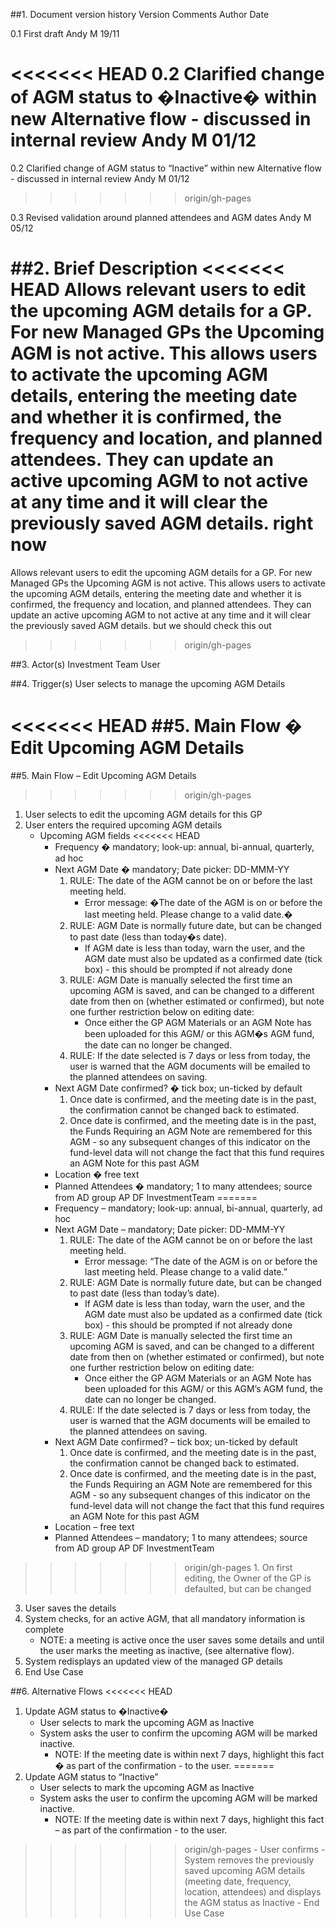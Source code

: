 ##1.	Document version history
Version	Comments	Author	Date

0.1	First draft	Andy M	19/11

<<<<<<< HEAD
0.2	Clarified change of AGM status to �Inactive� within new Alternative flow - discussed in internal review 	Andy M	01/12
=======
0.2	Clarified change of AGM status to “Inactive” within new Alternative flow - discussed in internal review 	Andy M	01/12
>>>>>>> origin/gh-pages

0.3	Revised validation around planned attendees and AGM dates	Andy M	05/12

##2.	Brief Description
<<<<<<< HEAD
Allows relevant users to edit the upcoming AGM details for a GP. For new Managed GPs the Upcoming AGM is not active. 
This allows users to activate the upcoming AGM details, entering the meeting date and whether it is confirmed, the frequency and location, and planned attendees. 
They can update an active upcoming AGM to not active at any time and it will clear the previously saved AGM details. right now
=======
Allows relevant users to edit the upcoming AGM details for a GP. For new Managed GPs the Upcoming AGM is not active. This allows users to activate the upcoming AGM details, entering the meeting date and whether it is confirmed, the frequency and location, and planned attendees. They can update an active upcoming AGM to not active at any time and it will clear the previously saved AGM details.
but we should check this out
>>>>>>> origin/gh-pages

##3.	Actor(s)
Investment Team User 

##4.	Trigger(s)
User selects to manage the upcoming AGM Details

<<<<<<< HEAD
##5.	Main Flow � Edit Upcoming AGM Details
=======
##5.	Main Flow – Edit Upcoming AGM Details
>>>>>>> origin/gh-pages


1. User selects to edit the upcoming AGM details for this GP 
2. User enters the required upcoming AGM details 
	- Upcoming AGM fields
<<<<<<< HEAD
		- Frequency � mandatory; look-up: annual, bi-annual, quarterly, ad hoc
 		- Next AGM Date � mandatory; Date picker: DD-MMM-YY
			1.	RULE: The date of the AGM cannot be on or before the last meeting held.
				- Error message: �The date of the AGM is on or before the last meeting held. Please change to a valid date.�
			2.	RULE: AGM Date is normally future date, but can be changed to past date (less than today�s date). 
				- If AGM date is less than today, warn the user, and the AGM date must also be updated as a confirmed date (tick box) - this should be prompted if not already done
			3.	RULE: AGM Date is manually selected the first time an upcoming AGM is saved, and can be changed to a different date from then on (whether estimated or confirmed), but note one further restriction below on editing date: 
				- Once either the GP AGM Materials or an AGM Note has been uploaded for this AGM/ or this AGM�s AGM fund, the date can no longer be changed.
			4.	RULE: If the date selected is 7 days or less from today, the user is warned that the AGM documents will be emailed to the planned attendees on saving.
		- Next AGM Date confirmed? � tick box; un-ticked by default
			1.	Once date is confirmed, and the meeting date is in the past, the confirmation cannot be changed back to estimated.
			2.	Once date is confirmed, and the meeting date is in the past, the Funds Requiring an AGM Note are remembered for this AGM - so any subsequent changes of this indicator on the fund-level data will not change the fact that this fund requires an AGM Note for this past AGM
		-	Location � free text
		-	Planned Attendees � mandatory; 1 to many attendees; source from AD group AP DF InvestmentTeam
=======
		- Frequency – mandatory; look-up: annual, bi-annual, quarterly, ad hoc
 		- Next AGM Date – mandatory; Date picker: DD-MMM-YY
			1.	RULE: The date of the AGM cannot be on or before the last meeting held.
				- Error message: “The date of the AGM is on or before the last meeting held. Please change to a valid date.”
			2.	RULE: AGM Date is normally future date, but can be changed to past date (less than today’s date). 
				- If AGM date is less than today, warn the user, and the AGM date must also be updated as a confirmed date (tick box) - this should be prompted if not already done
			3.	RULE: AGM Date is manually selected the first time an upcoming AGM is saved, and can be changed to a different date from then on (whether estimated or confirmed), but note one further restriction below on editing date: 
				- Once either the GP AGM Materials or an AGM Note has been uploaded for this AGM/ or this AGM’s AGM fund, the date can no longer be changed.
			4.	RULE: If the date selected is 7 days or less from today, the user is warned that the AGM documents will be emailed to the planned attendees on saving.
		- Next AGM Date confirmed? – tick box; un-ticked by default
			1.	Once date is confirmed, and the meeting date is in the past, the confirmation cannot be changed back to estimated.
			2.	Once date is confirmed, and the meeting date is in the past, the Funds Requiring an AGM Note are remembered for this AGM - so any subsequent changes of this indicator on the fund-level data will not change the fact that this fund requires an AGM Note for this past AGM
		-	Location – free text
		-	Planned Attendees – mandatory; 1 to many attendees; source from AD group AP DF InvestmentTeam
>>>>>>> origin/gh-pages
			1. On first editing, the Owner of the GP is defaulted, but can be changed
3.	User saves the details
4.	System checks, for an active AGM, that all mandatory information is complete 
	- NOTE: a meeting is active once the user saves some details and until the user marks the meeting as inactive, (see alternative flow).
5.	System redisplays an updated view of the managed GP details
6.	End Use Case

##6.	Alternative Flows
<<<<<<< HEAD
1. Update AGM status to �Inactive�
	- User selects to mark the upcoming AGM as Inactive
	- System asks the user to confirm the upcoming AGM will be marked inactive.
		- NOTE: If the meeting date is within next 7 days, highlight this fact � as part of the confirmation - to the user.
=======
1. Update AGM status to “Inactive”
	- User selects to mark the upcoming AGM as Inactive
	- System asks the user to confirm the upcoming AGM will be marked inactive.
		- NOTE: If the meeting date is within next 7 days, highlight this fact – as part of the confirmation - to the user.
>>>>>>> origin/gh-pages
	- User confirms 
	- System removes the previously saved upcoming AGM details (meeting date, frequency, location, attendees)  and displays the AGM status as Inactive
	- End Use Case 

